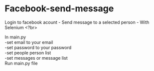# Facebook-send-message
Login to facebook acount - Send message to a selected person - With Selenium <?br>

In main.py </br>
-set email to your email</br>
-set password to your password</br>
-set people person list</br>
-set messages or message list</br>
Run main.py file
